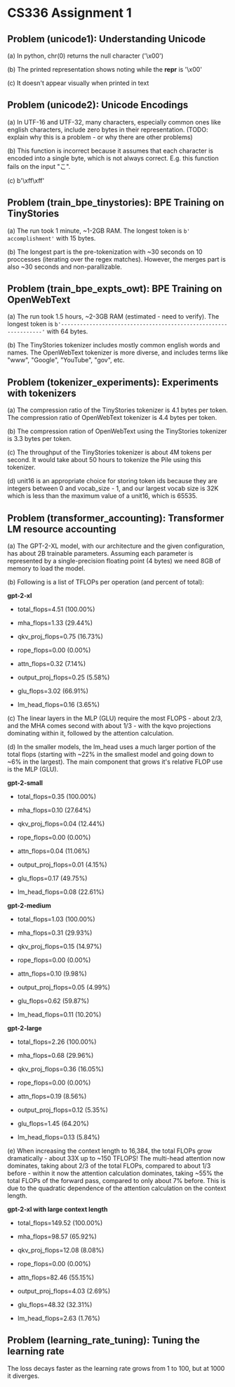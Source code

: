 # CS336 Assignment 1

## Problem (unicode1): Understanding Unicode
(a) In python, chr(0) returns the null character ('\x00')

(b) The printed representation shows noting while the __repr__ is '\x00'

(c) It doesn't appear visually when printed in text

## Problem (unicode2): Unicode Encodings
(a) In UTF-16 and UTF-32, many characters, especially common ones like english characters, include zero bytes in their representation. (TODO: explain why this is a problem - or why there are other problems)

(b) This function is incorrect because it assumes that each character is encoded into a single byte, which is not always correct. E.g. this function fails on the input "こ".

(c) b'\xff\xff'

## Problem (train_bpe_tinystories): BPE Training on TinyStories
(a) The run took 1 minute, ~1-2GB RAM. The longest token is `b' accomplishment'` with 15 bytes.

(b) The longest part is the pre-tokenization with ~30 seconds on 10 proccesses (iterating over the regex matches). However, the merges part is also ~30 seconds and non-parallizable.

## Problem (train_bpe_expts_owt): BPE Training on OpenWebText
(a) The run took 1.5 hours, ~2-3GB RAM (estimated - need to verify). The longest token is `b'----------------------------------------------------------------'` with 64 bytes.

(b) The TinyStories tokenizer includes mostly common english words and names. The OpenWebText tokenizer is more diverse, and includes terms like "www", "Google", "YouTube", "gov", etc.

## Problem (tokenizer_experiments): Experiments with tokenizers
(a) The compression ratio of the TinyStories tokenizer is 4.1 bytes per token. The compression ratio of OpenWebText tokenizer is 4.4 bytes per token.

(b) The compression ration of OpenWebText using the TinyStories tokenizer is 3.3 bytes per token.

(c) The throughput of the TinyStories tokenizer is about 4M tokens per second. It would take about 50 hours to tokenize the Pile using this tokenizer.

(d) unit16 is an appropriate choice for storing token ids because they are integers between 0 and vocab_size - 1, and our largest vocab size is 32K which is less than the maximum value of a unit16, which is 65535.

## Problem (transformer_accounting): Transformer LM resource accounting
(a) The GPT-2-XL model, with our architecture and the given configuration, has about 2B trainable parameters. Assuming each parameter is represented by a single-precision floating point (4 bytes) we need 8GB of memory to load the model.

(b) Following is a list of TFLOPs per operation (and percent of total):

**gpt-2-xl**
- total_flops=4.51 (100.00%)

- mha_flops=1.33 (29.44%)
- qkv_proj_flops=0.75 (16.73%)
- rope_flops=0.00 (0.00%)
- attn_flops=0.32 (7.14%)
- output_proj_flops=0.25 (5.58%)

- glu_flops=3.02 (66.91%)

- lm_head_flops=0.16 (3.65%)

(c) The linear layers in the MLP (GLU) require the most FLOPS - about 2/3, and the MHA comes second with about 1/3 - with the kqvo projections dominating within it, followed by the attention calculation.

(d) In the smaller models, the lm_head uses a much larger portion of the total flops (starting with ~22% in the smallest model and going down to ~6% in the largest). The main component that grows it's relative FLOP use is the MLP (GLU). 

**gpt-2-small**
- total_flops=0.35 (100.00%)

- mha_flops=0.10 (27.64%)
- qkv_proj_flops=0.04 (12.44%)
- rope_flops=0.00 (0.00%)
- attn_flops=0.04 (11.06%)
- output_proj_flops=0.01 (4.15%)

- glu_flops=0.17 (49.75%)

- lm_head_flops=0.08 (22.61%)

**gpt-2-medium**
- total_flops=1.03 (100.00%)

- mha_flops=0.31 (29.93%)
- qkv_proj_flops=0.15 (14.97%)
- rope_flops=0.00 (0.00%)
- attn_flops=0.10 (9.98%)
- output_proj_flops=0.05 (4.99%)

- glu_flops=0.62 (59.87%)

- lm_head_flops=0.11 (10.20%)

**gpt-2-large**
- total_flops=2.26 (100.00%)

- mha_flops=0.68 (29.96%)
- qkv_proj_flops=0.36 (16.05%)
- rope_flops=0.00 (0.00%)
- attn_flops=0.19 (8.56%)
- output_proj_flops=0.12 (5.35%)

- glu_flops=1.45 (64.20%)

- lm_head_flops=0.13 (5.84%)

(e) When increasing the context length to 16,384, the total FLOPs grow dramatically - about 33X up to ~150 TFLOPS! The multi-head attention now dominates, taking about 2/3 of the total FLOPs, compared to about 1/3 before - within it now the attention calculation dominates, taking ~55% the total FLOPs of the forward pass, compared to only about 7% before. This is due to the quadratic dependence of the attention calculation on the context length.

**gpt-2-xl with large context length**
- total_flops=149.52 (100.00%)

- mha_flops=98.57 (65.92%)
- qkv_proj_flops=12.08 (8.08%)
- rope_flops=0.00 (0.00%)
- attn_flops=82.46 (55.15%)
- output_proj_flops=4.03 (2.69%)

- glu_flops=48.32 (32.31%)

- lm_head_flops=2.63 (1.76%)

## Problem (learning_rate_tuning): Tuning the learning rate
The loss decays faster as the learning rate grows from 1 to 100, but at 1000 it diverges.

